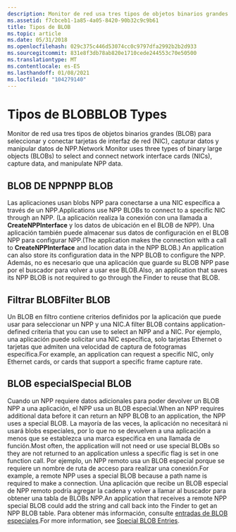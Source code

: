 ```yaml
---
description: Monitor de red usa tres tipos de objetos binarios grandes (BLOB) para seleccionar y conectar tarjetas de interfaz de red (NIC), capturar datos y manipular datos de NPP.
ms.assetid: f7cbceb1-1a85-4a05-8420-90b32c9c9b61
title: Tipos de BLOB
ms.topic: article
ms.date: 05/31/2018
ms.openlocfilehash: 029c375c446d53074cc0c9797dfa2992b2b2d933
ms.sourcegitcommit: 831e8f3db78ab820e1710cede244553c70e50500
ms.translationtype: MT
ms.contentlocale: es-ES
ms.lasthandoff: 01/08/2021
ms.locfileid: "104279140"
---
```

# <a name="blob-types"></a><span data-ttu-id="f9178-103">Tipos de BLOB</span><span class="sxs-lookup"><span data-stu-id="f9178-103">BLOB Types</span></span>

<span data-ttu-id="f9178-104">Monitor de red usa tres tipos de objetos binarios grandes (BLOB) para seleccionar y conectar tarjetas de interfaz de red (NIC), capturar datos y manipular datos de NPP.</span><span class="sxs-lookup"><span data-stu-id="f9178-104">Network Monitor uses three types of binary large objects (BLOBs) to select and connect network interface cards (NICs), capture data, and manipulate NPP data.</span></span>

## <a name="npp-blob"></a><span data-ttu-id="f9178-105">BLOB DE NPP</span><span class="sxs-lookup"><span data-stu-id="f9178-105">NPP BLOB</span></span>

<span data-ttu-id="f9178-106">Las aplicaciones usan blobs NPP para conectarse a una NIC específica a través de un NPP.</span><span class="sxs-lookup"><span data-stu-id="f9178-106">Applications use NPP BLOBs to connect to a specific NIC through an NPP.</span></span> <span data-ttu-id="f9178-107">(La aplicación realiza la conexión con una llamada a **CreateNPPInterface** y los datos de ubicación en el BLOB de NPP). Una aplicación también puede almacenar sus datos de configuración en el BLOB NPP para configurar NPP.</span><span class="sxs-lookup"><span data-stu-id="f9178-107">(The application makes the connection with a call to **CreateNPPInterface** and location data in the NPP BLOB.) An application can also store its configuration data in the NPP BLOB to configure the NPP.</span></span> <span data-ttu-id="f9178-108">Además, no es necesario que una aplicación que guarde su BLOB NPP pase por el buscador para volver a usar ese BLOB.</span><span class="sxs-lookup"><span data-stu-id="f9178-108">Also, an application that saves its NPP BLOB is not required to go through the Finder to reuse that BLOB.</span></span>

## <a name="filter-blob"></a><span data-ttu-id="f9178-109">Filtrar BLOB</span><span class="sxs-lookup"><span data-stu-id="f9178-109">Filter BLOB</span></span>

<span data-ttu-id="f9178-110">Un BLOB en filtro contiene criterios definidos por la aplicación que puede usar para seleccionar un NPP y una NIC.</span><span class="sxs-lookup"><span data-stu-id="f9178-110">A filter BLOB contains application-defined criteria that you can use to select an NPP and a NIC.</span></span> <span data-ttu-id="f9178-111">Por ejemplo, una aplicación puede solicitar una NIC específica, solo tarjetas Ethernet o tarjetas que admiten una velocidad de captura de fotogramas específica.</span><span class="sxs-lookup"><span data-stu-id="f9178-111">For example, an application can request a specific NIC, only Ethernet cards, or cards that support a specific frame capture rate.</span></span>

## <a name="special-blob"></a><span data-ttu-id="f9178-112">BLOB especial</span><span class="sxs-lookup"><span data-stu-id="f9178-112">Special BLOB</span></span>

<span data-ttu-id="f9178-113">Cuando un NPP requiere datos adicionales para poder devolver un BLOB NPP a una aplicación, el NPP usa un BLOB especial.</span><span class="sxs-lookup"><span data-stu-id="f9178-113">When an NPP requires additional data before it can return an NPP BLOB to an application, the NPP uses a special BLOB.</span></span> <span data-ttu-id="f9178-114">La mayoría de las veces, la aplicación no necesitará ni usará blobs especiales, por lo que no se devuelven a una aplicación a menos que se establezca una marca específica en una llamada de función.</span><span class="sxs-lookup"><span data-stu-id="f9178-114">Most often, the application will not need or use special BLOBs so they are not returned to an application unless a specific flag is set in one function call.</span></span> <span data-ttu-id="f9178-115">Por ejemplo, un NPP remoto usa un BLOB especial porque se requiere un nombre de ruta de acceso para realizar una conexión.</span><span class="sxs-lookup"><span data-stu-id="f9178-115">For example, a remote NPP uses a special BLOB because a path name is required to make a connection.</span></span> <span data-ttu-id="f9178-116">Una aplicación que recibe un BLOB especial de NPP remoto podría agregar la cadena y volver a llamar al buscador para obtener una tabla de BLOBs NPP.</span><span class="sxs-lookup"><span data-stu-id="f9178-116">An application that receives a remote NPP special BLOB could add the string and call back into the Finder to get an NPP BLOB table.</span></span> <span data-ttu-id="f9178-117">Para obtener más información, consulte [entradas de BLOB especiales](special-blob-entries.md).</span><span class="sxs-lookup"><span data-stu-id="f9178-117">For more information, see [Special BLOB Entries](special-blob-entries.md).</span></span>

 

 



